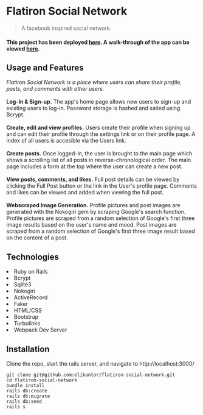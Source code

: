 # Flatiron Social Network 

> A facebook inspired social network.

<h4>This project has been deployed <a href="https://flatiron-social-network.herokuapp.com">here</a>.  A walk-through of the app can be viewed <a href="https://www.youtube.com/watch?v=LinK-i-a8CU&feature=youtu.be">here</a>.</h4>

## Usage and Features
<i>Flatiron Social Network is a place where users can share their profile, posts, and comments with other users.</i><br>
<br>
<b>Log-In & Sign-up.</b> The app's home page allows new users to sign-up and existing users to log-in.  Password storage is hashed and salted using Bcrypt.<br>
<br>
<b>Create, edit and view profiles.</b> Users create their profile when signing up and can edit their profile through the settings link or on their profile page.  A index of all users is accesible via the Users link.<br>
<br>
<b>Create posts.</b> Once logged-in, the user is brought to the main page which shows a scrolling list of all posts in reverse-chronological order.  The main page includes a form at the top where the user can create a new post.<br>
<br>
<b>View posts, comments, and likes.</b>  Full post details can be viewed by clicking the Full Post button or the link in the User's profile page.  Comments and likes can be viewed and added when viewing the full post.<br>
<br>
<b>Webscraped Image Generation.</b>  Profile pictures and post images are generated with the Nokogiri gem by scraping Google's search function.  Profile pictures are scraped from a random selection of Google's first three image results based on the user's name and mood. Post images are scraped from a random selection of Google's first three image result based on the content of a post.<br>

## Technologies
<li>Ruby on Rails</li>
<li>Bcrypt</li>
<li>Sqlite3</li>
<li>Nokogiri</li>
<li>ActiveRecord</li>
<li>Faker</li>
<li>HTML/CSS</li>
<li>Bootstrap</li>
<li>Turbolinks</li>
<li>Webpack Dev Server</li>

## Installation
Clone the repo, start the rails server, and navigate to http://localhost:3000/
```
git clone git@github.com:elikantor/flatiron-social-network.git
cd flatiron-social-network
bundle install
rails db:create
rails db:migrate
rails db:seed
rails s
```

